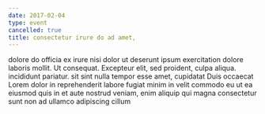 ```yaml
---
date: 2017-02-04
type: event
cancelled: true
title: consectetur irure do ad amet,
---
```

dolore do officia ex irure nisi dolor ut deserunt ipsum exercitation dolore laboris mollit. Ut consequat. Excepteur elit, sed proident, culpa aliqua. incididunt pariatur. sit sint nulla tempor esse amet, cupidatat Duis occaecat Lorem dolor in reprehenderit labore fugiat minim in velit commodo eu ut ea eiusmod quis in et aute nostrud veniam, enim aliquip qui magna consectetur sunt non ad ullamco adipiscing cillum